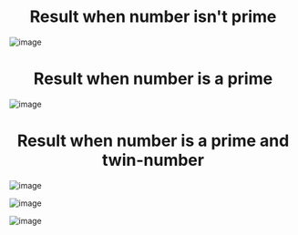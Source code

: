 <h1 align="center"> Result when number isn't prime </h1>

![image](https://github.com/SeTeAn/Java-CROC/assets/99500461/0d93dfa6-7171-43ca-8350-ec359c506c95)
<h1 align="center"> Result when number is a prime </h1>

![image](https://github.com/SeTeAn/Java-CROC/assets/99500461/427ae912-7771-4d63-bb89-52066c4e6652)
<h1 align="center"> Result when number is a prime and twin-number </h1>

![image](https://github.com/SeTeAn/Java-CROC/assets/99500461/c15b2b7f-9e4b-485a-8214-a4159c634049)

![image](https://github.com/SeTeAn/Java-CROC/assets/99500461/7ca25a06-9509-4d68-b06c-50123883409f)

![image](https://github.com/SeTeAn/Java-CROC/assets/99500461/e23c48a8-f4d7-431a-8744-69f6a7f0bfd8)
